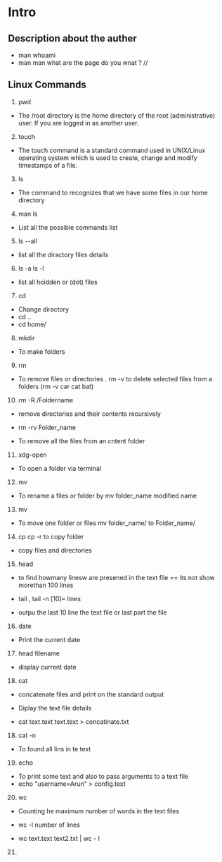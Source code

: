 # Intro

## Description about the auther 
- man whoami
- man man what are the page do you wnat ?
//
## Linux Commands
1. pwd 

  - The /root directory is the home directory of the root (administrative) user. If you are logged in as another user.

2. touch 

  - The touch command is a standard command used in UNIX/Linux operating system which is used to create, change and modify timestamps of a file.

3. ls

  - The command to recognizes that we have some files in our home directory

4. man ls 

  - List all the possible commands list

5. ls --all

  - list all the diractory files details 

6. ls -a ls -l

  - list all hoidden or (dot) files 

7. cd 

  - Change diractory 
  - cd ..
  - cd home/ 

8. mkdir

  - To make folders

9. rm 

  - To remove files or directories
  . rm -v to delete selected files from a folders (rm -v car cat bat)

10. rm -R /Foldername

   - remove directories and their contents recursively

   - rm -rv Folder_name
   - To remove all the files from an cntent folder

11. xdg-open

   - To open a folder via terminal

12. mv

  - To rename a files or folder by mv folder_name modified name 

13. mv 

-  To move one folder or files mv folder_name/ to Folder_name/

14. cp cp -r to copy folder

  - copy files and directories

15. head 
 
  - to find howmany linesw are presened in the text file == its not show morethan 100 lines

  - tail , tail -n [10]= lines 
  
  - outpu the last 10 line the text file or last part the file 

16. date 

  - Print the current date 

17. head filename

  - display current date

18. cat 

   - concatenate files and print on the standard output
   - Diplay the text file details 

   - cat text.text text.text > concatinate.txt

18. cat -n 

   - To found all lins in te text    

19. echo 
  
   - To print some text and also to pass arguments to a text file 
   - echo "username=Arun" > config.text

20. wc

  - Counting he maximum number of words in the text files 

  - wc -l number of lines

  - wc text.text text2.txt | wc - l  

21.   